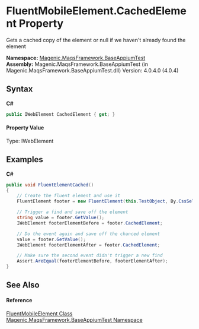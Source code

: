 # FluentMobileElement.CachedElement Property 
 

Gets a cached copy of the element or null if we haven't already found the element

**Namespace:**&nbsp;<a href="#/MAQS_4/Appium_AUTOGENERATED/Magenic-MaqsFramework-BaseAppiumTest_Namespace">Magenic.MaqsFramework.BaseAppiumTest</a><br />**Assembly:**&nbsp;Magenic.MaqsFramework.BaseAppiumTest (in Magenic.MaqsFramework.BaseAppiumTest.dll) Version: 4.0.4.0 (4.0.4)

## Syntax

**C#**<br />
``` C#
public IWebElement CachedElement { get; }
```


#### Property Value
Type: IWebElement

## Examples

**C#**<br />
``` C#
public void FluentElementCached()
{
    // Create the fluent element and use it
    FluentElement footer = new FluentElement(this.TestObject, By.CssSelector("FOOTER P"), "Footer");

    // Trigger a find and save off the element
    string value = footer.GetValue();
    IWebElement footerElementBefore = footer.CachedElement;

    // Do the event again and save off the chanced element 
    value = footer.GetValue();
    IWebElement footerElementAfter = footer.CachedElement;

    // Make sure the second event didn't trigger a new find
    Assert.AreEqual(footerElementBefore, footerElementAfter);
}
```


## See Also


#### Reference
<a href="#/MAQS_4/Appium_AUTOGENERATED/FluentMobileElement_Class">FluentMobileElement Class</a><br /><a href="#/MAQS_4/Appium_AUTOGENERATED/Magenic-MaqsFramework-BaseAppiumTest_Namespace">Magenic.MaqsFramework.BaseAppiumTest Namespace</a><br />